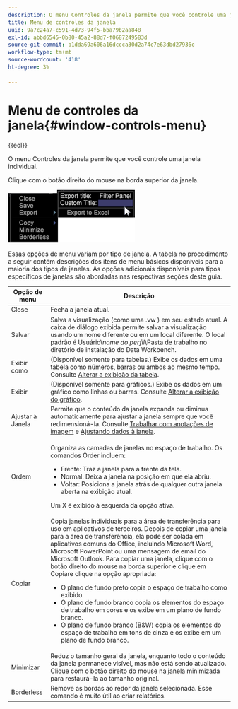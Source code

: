 ```yaml
---
description: O menu Controles da janela permite que você controle uma janela individual.
title: Menu de controles da janela
uuid: 9a7c24a7-c591-4d73-94f5-bba79b2aa848
exl-id: abbd6545-0b80-45a2-88d7-f0687249583d
source-git-commit: b1dda69a606a16dccca30d2a74c7e63dbd27936c
workflow-type: tm+mt
source-wordcount: '418'
ht-degree: 3%

---
```


# Menu de controles da janela{#window-controls-menu}

{{eol}}

O menu Controles da janela permite que você controle uma janela individual.

Clique com o botão direito do mouse na borda superior da janela.

![](assets/mnu_window_TitleBar.png)

Essas opções de menu variam por tipo de janela. A tabela no procedimento a seguir contém descrições dos itens de menu básicos disponíveis para a maioria dos tipos de janelas. As opções adicionais disponíveis para tipos específicos de janelas são abordadas nas respectivas seções deste guia.

<table id="table_13ADF7B7E50E44D890768A5F9BAC8D06"> 
 <thead> 
  <tr> 
   <th colname="col1" class="entry"> Opção de menu </th> 
   <th colname="col2" class="entry"> Descrição </th> 
  </tr> 
 </thead>
 <tbody> 
  <tr> 
   <td colname="col1"> Close </td> 
   <td colname="col2"> Fecha a janela atual. </td> 
  </tr> 
  <tr> 
   <td colname="col1"> Salvar </td> 
   <td colname="col2">Salva a visualização (como uma <span class="filepath"> .vw</span> ) em seu estado atual. A caixa de diálogo exibida permite salvar a visualização usando um nome diferente ou em um local diferente. O local padrão é Usuário\<i>nome do perfil</i>\Pasta de trabalho no diretório de instalação do Data Workbench. </td> 
  </tr> 
  <tr> 
   <td colname="col1"> Exibir como </td> 
   <td colname="col2">(Disponível somente para tabelas.) Exibe os dados em uma tabela como números, barras ou ambos ao mesmo tempo. Consulte <a href="../../../home/c-get-started/c-analysis-vis/c-tables/c-chg-tbl-disp.md#concept-c515caeefce9495f88873a10dc112770"> Alterar a exibição da tabela</a>. </td> 
  </tr> 
  <tr> 
   <td colname="col1"> Exibir </td> 
   <td colname="col2">(Disponível somente para gráficos.) Exibe os dados em um gráfico como linhas ou barras. Consulte <a href="../../../home/c-get-started/c-analysis-vis/c-graphs/c-chg-graph-disp.md#concept-eaba669d90f64cfa872f1397205fe2f7"> Alterar a exibição do gráfico</a>. </td> 
  </tr> 
  <tr> 
   <td colname="col1"> Ajustar à Janela </td> 
   <td colname="col2">Permite que o conteúdo da janela expanda ou diminua automaticamente para ajustar a janela sempre que você redimensioná-la. Consulte <a href="../../../home/c-get-started/c-analysis-vis/c-annots/c-image-annots.md#concept-02081ed7d91c4fdcb8fc863f2a51c962"> Trabalhar com anotações de imagem</a> e <a href="../../../home/c-get-started/c-analysis-vis/c-tables/c-fit-data-win.md#concept-b812b1171fc240d9a4cf6d6d57f621a6"> Ajustando dados à janela</a>. </td> 
  </tr> 
  <tr> 
   <td colname="col1"> Ordem </td> 
   <td colname="col2"> <p>Organiza as camadas de janelas no espaço de trabalho. Os comandos Order incluem: 
     <ul id="ul_90391B26719040AE8E0F80FE33B106FD"> 
      <li id="li_D1B38998C8CC452D8B642132B94F92F7">Frente: Traz a janela para a frente da tela. </li> 
      <li id="li_71EEC709AA734924AE8740313031DF6E">Normal: Deixa a janela na posição em que ela abriu. </li> 
      <li id="li_B6489677FF5540E4BD854EE1CE504CCA">Voltar: Posiciona a janela atrás de qualquer outra janela aberta na exibição atual. </li> 
     </ul> </p> <p>Um X é exibido à esquerda da opção ativa. </p> </td> 
  </tr> 
  <tr> 
   <td colname="col1"> Copiar </td> 
   <td colname="col2">Copia janelas individuais para a área de transferência para uso em aplicativos de terceiros. Depois de copiar uma janela para a área de transferência, ela pode ser colada em aplicativos comuns do Office, incluindo Microsoft Word, Microsoft PowerPoint ou uma mensagem de email do Microsoft Outlook. Para copiar uma janela, clique com o botão direito do mouse na borda superior e clique em <span class="uicontrol"> Copiar</span>e clique na opção apropriada: 
    <ul id="ul_ECCD6A70729E40998C64714E01504995"> 
     <li id="li_21D375DAE7BC4F449C8A3225296A6D26">O plano de fundo preto copia o espaço de trabalho como exibido. </li> 
     <li id="li_1B08C688678F42948E0952EEE0BF2B30">O plano de fundo branco copia os elementos do espaço de trabalho em cores e os exibe em um plano de fundo branco. </li> 
     <li id="li_86F497A2275C43B5835DEDD0A4BF76E8">O plano de fundo branco (B&amp;W) copia os elementos do espaço de trabalho em tons de cinza e os exibe em um plano de fundo branco. </li> 
    </ul> </td> 
  </tr> 
  <tr> 
   <td colname="col1"> Minimizar </td> 
   <td colname="col2"> Reduz o tamanho geral da janela, enquanto todo o conteúdo da janela permanece visível, mas não está sendo atualizado. Clique com o botão direito do mouse na janela minimizada para restaurá-la ao tamanho original. </td> 
  </tr> 
  <tr> 
   <td colname="col1"> Borderless </td> 
   <td colname="col2"> Remove as bordas ao redor da janela selecionada. Esse comando é muito útil ao criar relatórios. </td> 
  </tr> 
 </tbody> 
</table>
